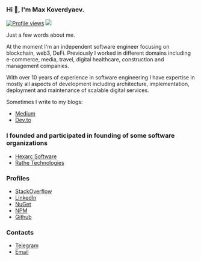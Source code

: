 ### Hi 👋, I'm Max Koverdyaev.
[![Profile views](https://img.shields.io/endpoint?color=blue&url=https%3A%2F%2Fhexarc-counter.onrender.com%2Fviews%3Fname%3Dshadeglare%26label%3Dprofile%2520views)](https://github.com/shadeglare)
<img src="https://hexarc-counter.herokuapp.com/tracker?name=shadeglare">

Just a few words about me.

At the moment I'm an independent software engineer focusing on blockchain, web3, DeFi. Previously I worked in different domains including 
e-commerce, media, travel, digital healthcare, construction and management companies.

With over 10 years of experience in software engineering I have expertise in mostly all aspects
of development including architecture, implementation, deployment and maintenance of scalable digital services.

Sometimes I write to my blogs:
* [Medium](https://shadeglare.medium.com)
* [Dev.to](https://dev.to/shadeglare)

### I founded and participated in founding of some software organizations
* [Hexarc Software](https://github.com/hexarc-software)
* [Rathe Technologies](https://github.com/rathe-tech)

### Profiles
* [StackOverflow](https://stackoverflow.com/users/334904/shadeglare)
* [LinkedIn](https://www.linkedin.com/in/max-koverdyaev-10aa9a21)
* [NuGet](https://www.nuget.org/profiles/shadeglare)
* [NPM](https://www.npmjs.com/~shadeglare)
* [Github](https://github.com/shadeglare)

### Contacts
* [Telegram](https://t.me/shadeglare)
* [Email](mailto:shadeglare@gmail.com)
